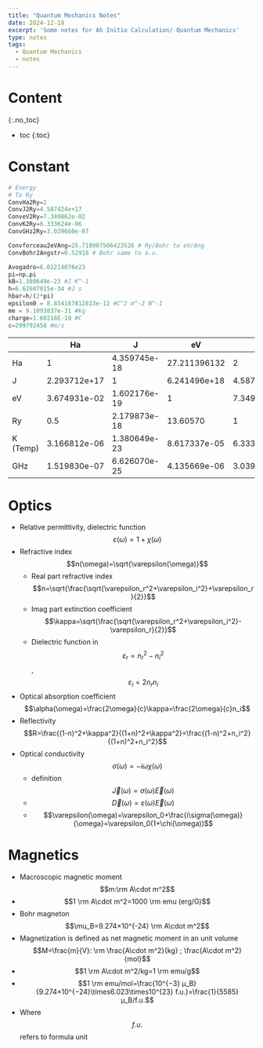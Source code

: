 ```yaml
---
title: "Quantum Mechanics Notes"
date: 2024-12-18
excerpt: 'Some notes for Ab Initio Calculation/ Quantum Mechanics'
type: notes
tags:
  - Quantum Mechanics
  - notes
---
```


Content
=====
{:.no_toc}

* toc
{:toc}

# Constant
```python
# Energy
# To Ry
ConvHa2Ry=2
ConvJ2Ry=4.587424e+17
ConveV2Ry=7.349862e-02
ConvK2Ry=6.333624e-06
ConvGHz2Ry=3.039660e-07

Convforceau2eVAng=25.710907566423526 # Ry/Bohr to eV/Ang
ConvBohr2Angstr=0.52918 # Bohr same to a.u.

Avogadro=6.02214076e23
pi=np.pi
kB=1.380649e-23 #J K^-1
h=6.62607015e-34 #J s
hbar=h/(2*pi)
epsilon0 = 8.854187812813e-12 #C^2 m^-2 N^-1
me = 9.1093837e-31 #kg
charge=1.60218E-19 #C
c=299792458 #m/s
```

|    | Ha | J | eV | Ry | K (Temp) | GHz |
| ----|----|---|---|---|------|---|
| Ha | 1  | 4.359745e-18| 27.211396132 | 2 | 3.157750e+05 | 6.579684e+06|
|J|2.293712e+17|1|6.241496e+18|4.587424e+17|7.242969e+22|1.509190e+24|
|eV|3.674931e-02|1.602176e-19|1|7.349862e-02|1.160451e+04|2.417988e+05|
|Ry|0.5|2.179873e-18|13.60570|1|1.578875e+05|3.289842e+06|
|K (Temp)|3.166812e-06|1.380649e-23|8.617337e-05|6.333624e-06|1|2.083662e+01|
|GHz|1.519830e-07|6.626070e-25|4.135669e-06|3.039660e-07|4.799243e-02|1|

# Optics
- Relative permittivity, dielectric function$$\varepsilon(\omega)=1+\chi(\omega)$$
- Refractive index$$n(\omega)=\sqrt{\varepsilon(\omega)}$$
  - Real part refractive index $$n=\sqrt{\frac{\sqrt{\varepsilon_r^2+\varepsilon_i^2}+\varepsilon_r}{2}}$$
  - Imag part extinction coefficient $$\kappa=\sqrt{\frac{\sqrt{\varepsilon_r^2+\varepsilon_i^2}-\varepsilon_r}{2}}$$
  - Dielectric function in $$\varepsilon_r=n_r^2-n_i^2$$, $$\varepsilon_i=2n_rn_i$$
- Optical absorption coefficient $$\alpha(\omega)=\frac{2\omega}{c}\kappa=\frac{2\omega}{c}n_i$$
- Reflectivity $$R=\frac{(1-n)^2+\kappa^2}{(1+n)^2+\kappa^2}=\frac{(1-n)^2+n_i^2}{(1+n)^2+n_i^2}$$
- Optical conductivity $$\sigma(\omega)=-i\omega\chi(\omega)$$
  - definition $$\vec J(\omega)=\sigma(\omega)\vec E(\omega)$$
  - $$\vec D(\omega)=\varepsilon(\omega)\vec E(\omega)$$
  - $$\varepsilon(\omega)=\varepsilon_0+\frac{i\sigma(\omega)}{\omega}=\varepsilon_0(1+\chi(\omega))$$

# Magnetics
- Macroscopic magnetic moment $$m:\rm A\cdot m^2$$
- $$1 \rm A\cdot m^2=1000 \rm emu (erg/G)$$
- Bohr magneton  $$\mu_B=9.274×10^{-24} \rm A\cdot m^2$$
- Magnetization is defined as net magnetic moment in an unit volume $$M=\frac{m}{V}: \rm \frac{A\cdot m^2}{kg} ; \frac{A\cdot m^2}{mol}$$
- $$1 \rm A\cdot m^2/kg=1 \rm emu/g$$
- $$1 \rm emu/mol=\frac{10^{−3} μ_B}{9.274×10^{−24}\times6.023\times10^{23} f.u.}=\frac{1}{5585} μ_B/f.u.$$
- Where $$f.u.$$ refers to formula unit 